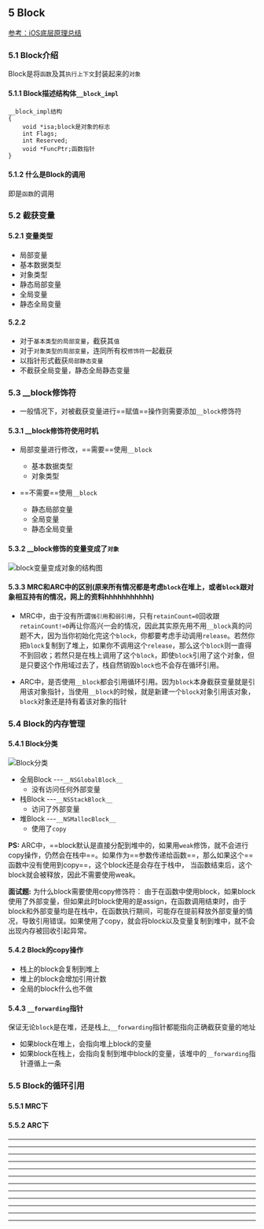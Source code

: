 ## 5 Block

[参考：iOS底层原理总结 ](https://juejin.im/post/5b0181e15188254270643e88#heading-22)

### 5.1 Block介绍

Block是将`函数`及其`执行上下文`封装起来的`对象`

#### 5.1.1 Block描述结构体`__block_impl`

	__block_impl结构
	{
		void *isa;block是对象的标志
		int Flags;
		int Reserved;
		void *FuncPtr;函数指针
	}

#### 5.1.2 什么是Block的调用

即是`函数`的调用

### 5.2 截获变量

#### 5.2.1 变量类型

- 局部变量
 - 基本数据类型
 - 对象类型
- 静态局部变量
- 全局变量
- 静态全局变量

#### 5.2.2

- 对于`基本类型的局部变量`，截获其`值`
- 对于`对象类型的局部变量`，连同所有权`修饰符`一起截获
- 以指针形式截获`局部静态变量`
- 不截获全局变量，静态全局静态变量


### 5.3 __block修饰符

- 一般情况下，对被截获变量进行==赋值==操作则需要添加`__block`修饰符

#### 5.3.1 __block修饰符使用时机

- 局部变量进行修改，==需要==使用`__block`
	- 基本数据类型
	- 对象类型

- ==不需要==使用`__block`
	- 静态局部变量
	- 全局变量
	- 静态全局变量

	
#### 5.3.2 __block修饰的变量变成了`对象`

![block变量变成对象的结构图](https://github.com/dannyCaiHaoming/MyGitProfject/blob/master/iOS%E9%9D%A2%E8%AF%95%E5%87%86%E5%A4%87/images/5/block%E5%8F%98%E9%87%8F%E5%8F%98%E6%88%90%E5%AF%B9%E8%B1%A1%E7%9A%84%E7%BB%93%E6%9E%84.png)


#### 5.3.3 MRC和ARC中的区别(原来所有情况都是考虑`block`在堆上，或者`block`跟对象相互持有的情况，网上的资料hhhhhhhhhhh)

- MRC中，由于没有所谓`强引用`和`弱引用`，只有`retainCount=0`回收跟`retainCount!=0`再让你高兴一会的情况，因此其实原先用不用`__block`真的问题不大，因为当你初始化完这个`block`，你都要考虑手动调用`release`。若然你把`block`复制到了堆上，如果你不调用这个`release`，那么这个`block`则一直得不到回收；若然只是在栈上调用了这个`block`，即使`block`引用了这个对象，但是只要这个作用域过去了，栈自然销毁`block`也不会存在循环引用。

- ARC中，是否使用`__block`都会引用循环引用。因为`block`本身截获变量就是引用该对象指针，当使用`__block`的时候，就是新建一个`block`对象引用该对象，`block`对象还是持有着该对象的指针



### 5.4 Block的内存管理

#### 5.4.1 Block分类

![Block分类](https://github.com/dannyCaiHaoming/MyGitProfject/blob/master/iOS%E9%9D%A2%E8%AF%95%E5%87%86%E5%A4%87/images/5/Block%E7%B1%BB%E5%9E%8B)

- 全局Block ---`__NSGlobalBlock__`
	- 没有访问任何外部变量
- 栈Block ---`__NSStackBlock__`
	- 访问了外部变量
- 堆Block ---`__NSMallocBlock__`
	- 使用了`copy`

**PS:** ARC中，==block默认是直接分配到堆中的，如果用`weak`修饰，就不会进行copy操作，仍然会在栈中==。如果作为==参数传递给函数==，那么如果这个==函数中没有使用到copy==，这个block还是会存在于栈中， 当函数结束后，这个block就会被释放，因此不需要使用weak。

**面试题:**  为什么block需要使用copy修饰符：
	由于在函数中使用block，如果block使用了外部变量，但如果此时block使用的是assign，在函数调用结束时，由于block和外部变量均是在栈中，在函数执行期间，可能存在提前释放外部变量的情况，导致引用错误。如果使用了copy，就会将block以及变量复制到堆中，就不会出现内存被回收引起异常。


#### 5.4.2 Block的copy操作

- 栈上的block会复制到堆上
- 堆上的block会增加引用计数
- 全局的block什么也不做

#### 5.4.3 `__forwarding`指针

保证无论`block`是在堆，还是栈上,`__forwarding`指针都能指向正确截获变量的地址

- 如果block在堆上，会指向堆上block的变量
- 如果block在栈上，会指向复制到堆中block的变量，该堆中的`__forwarding`指针遵循上一条



### 5.5 Block的循环引用

#### 5.5.1  MRC下


#### 5.5.2 ARC下

----
----
----
----
----
----
----
----
----
----
----
----